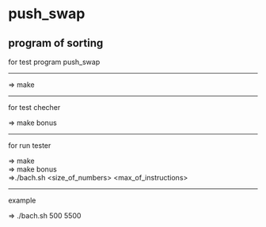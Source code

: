 # push_swap 

<h2 aling="center" > program of sorting </h2>


for test program push_swap 
<hr>
=> make 
<hr>
for test checher

=> make bonus
<hr>
for run tester

=> make
<br>
=> make bonus
<br>
=>./bach.sh <size_of_numbers> <max_of_instructions>
<hr>
example 

=> ./bach.sh 500 5500


